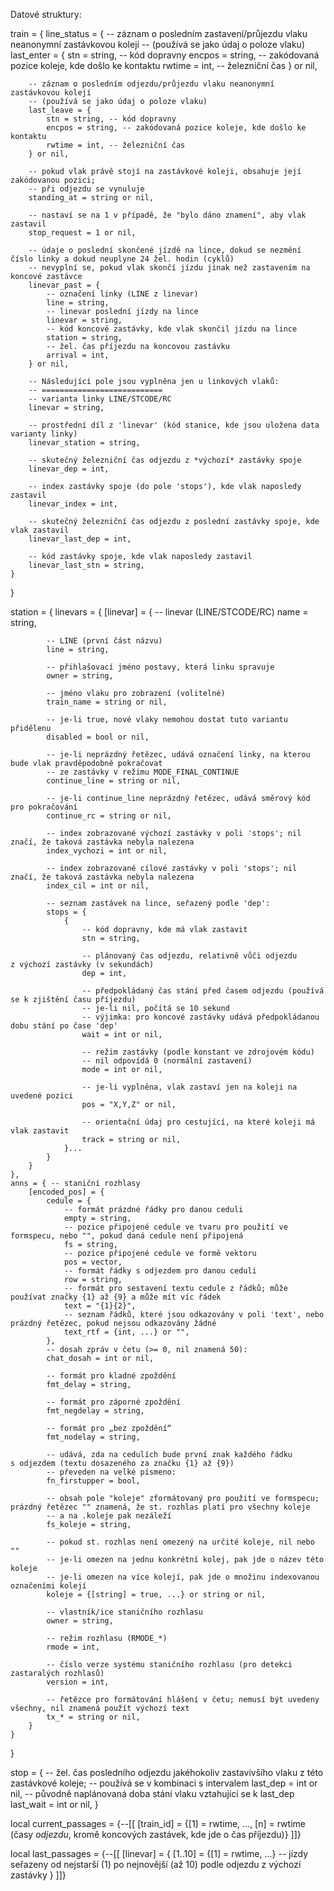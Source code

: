 Datové struktury:

train = {
    line_status = {
        -- záznam o posledním zastavení/průjezdu vlaku neanonymní zastávkovou kolejí
        -- (používá se jako údaj o poloze vlaku)
        last_enter = {
            stn = string, -- kód dopravny
            encpos = string, -- zakódovaná pozice koleje, kde došlo ke kontaktu
            rwtime = int, -- železniční čas
        } or nil,

        -- záznam o posledním odjezdu/průjezdu vlaku neanonymní zastávkovou kolejí
        -- (používá se jako údaj o poloze vlaku)
        last_leave = {
            stn = string, -- kód dopravny
            encpos = string, -- zakódovaná pozice koleje, kde došlo ke kontaktu
            rwtime = int, -- železniční čas
        } or nil,

        -- pokud vlak právě stojí na zastávkové koleji, obsahuje její zakódovanou pozici;
        -- při odjezdu se vynuluje
        standing_at = string or nil,

        -- nastaví se na 1 v případě, že "bylo dáno znamení", aby vlak zastavil
        stop_request = 1 or nil,

        -- údaje o poslední skončené jízdě na lince, dokud se nezmění číslo linky a dokud neuplyne 24 žel. hodin (cyklů)
        -- nevyplní se, pokud vlak skončí jízdu jinak než zastavením na koncové zastávce
        linevar_past = {
            -- označení linky (LINE z linevar)
            line = string,
            -- linevar poslední jízdy na lince
            linevar = string,
            -- kód koncové zastávky, kde vlak skončil jízdu na lince
            station = string,
            -- žel. čas příjezdu na koncovou zastávku
            arrival = int,
        } or nil,

        -- Následující pole jsou vyplněna jen u linkových vlaků:
        -- ===========================
        -- varianta linky LINE/STCODE/RC
        linevar = string,

        -- prostřední díl z 'linevar' (kód stanice, kde jsou uložena data varianty linky)
        linevar_station = string,

        -- skutečný železniční čas odjezdu z *výchozí* zastávky spoje
        linevar_dep = int,

        -- index zastávky spoje (do pole 'stops'), kde vlak naposledy zastavil
        linevar_index = int,

        -- skutečný železniční čas odjezdu z poslední zastávky spoje, kde vlak zastavil
        linevar_last_dep = int,

        -- kód zastávky spoje, kde vlak naposledy zastavil
        linevar_last_stn = string,
    }
}

station = {
    linevars = {
        [linevar] = {
            -- linevar (LINE/STCODE/RC)
            name = string,

            -- LINE (první část názvu)
            line = string,

            -- přihlašovací jméno postavy, která linku spravuje
            owner = string,

            -- jméno vlaku pro zobrazení (volitelné)
            train_name = string or nil,

            -- je-li true, nové vlaky nemohou dostat tuto variantu přidělenu
            disabled = bool or nil,

            -- je-li neprázdný řetězec, udává označení linky, na kterou bude vlak pravděpodobně pokračovat
            -- ze zastávky v režimu MODE_FINAL_CONTINUE
            continue_line = string or nil,

            -- je-li continue_line neprázdný řetězec, udává směrový kód pro pokračování
            continue_rc = string or nil,

            -- index zobrazované výchozí zastávky v poli 'stops'; nil značí, že taková zastávka nebyla nalezena
            index_vychozi = int or nil,

            -- index zobrazované cílové zastávky v poli 'stops'; nil značí, že taková zastávka nebyla nalezena
            index_cil = int or nil,

            -- seznam zastávek na lince, seřazený podle 'dep':
            stops = {
                {
                    -- kód dopravny, kde má vlak zastavit
                    stn = string,

                    -- plánovaný čas odjezdu, relativně vůči odjezdu z výchozí zastávky (v sekundách)
                    dep = int,

                    -- předpokládaný čas stání před časem odjezdu (používá se k zjištění času příjezdu)
                    -- je-li nil, počítá se 10 sekund
                    -- výjimka: pro koncové zastávky udává předpokládanou dobu stání po čase 'dep'
                    wait = int or nil,

                    -- režim zastávky (podle konstant ve zdrojovém kódu)
                    -- nil odpovídá 0 (normální zastavení)
                    mode = int or nil,

                    -- je-li vyplněna, vlak zastaví jen na koleji na uvedené pozici
                    pos = "X,Y,Z" or nil,

                    -- orientační údaj pro cestující, na které koleji má vlak zastavit
                    track = string or nil,
                }...
            }
        }
    },
    anns = { -- staniční rozhlasy
        [encoded_pos] = {
            cedule = {
                -- formát prázdné řádky pro danou ceduli
                empty = string,
                -- pozice připojené cedule ve tvaru pro použití ve formspecu, nebo "", pokud daná cedule není připojená
                fs = string,
                -- pozice připojené cedule ve formě vektoru
                pos = vector,
                -- formát řádky s odjezdem pro danou ceduli
                row = string,
                -- formát pro sestavení textu cedule z řádků; může používat značky {1} až {9} a může mít víc řádek
                text = "{1}{2}",
                -- seznam řádků, které jsou odkazovány v poli 'text', nebo prázdný řetězec, pokud nejsou odkazovány žádné
                text_rtf = {int, ...} or "",
            },
            -- dosah zpráv v četu (>= 0, nil znamená 50):
            chat_dosah = int or nil,

            -- formát pro kladné zpoždění
            fmt_delay = string,

            -- formát pro záporné zpoždění
            fmt_negdelay = string,

            -- formát pro „bez zpoždění“
            fmt_nodelay = string,

            -- udává, zda na cedulích bude první znak každého řádku s odjezdem (textu dosazeného za značku {1} až {9})
            -- převeden na velké písmeno:
            fn_firstupper = bool,

            -- obsah pole "koleje" zformátovaný pro použití ve formspecu; prázdný řetězec "" znamená, že st. rozhlas platí pro všechny koleje
            -- a na .koleje pak nezáleží
            fs_koleje = string,

            -- pokud st. rozhlas není omezený na určité koleje, nil nebo ""
            -- je-li omezen na jednu konkrétní kolej, pak jde o název této koleje
            -- je-li omezen na více kolejí, pak jde o množinu indexovanou označeními kolejí
            koleje = {[string] = true, ...} or string or nil,

            -- vlastník/ice staničního rozhlasu
            owner = string,

            -- režim rozhlasu (RMODE_*)
            rmode = int,

            -- číslo verze systému staničního rozhlasu (pro detekci zastaralých rozhlasů)
            version = int,

            -- řetězce pro formátování hlášení v četu; nemusí být uvedeny všechny, nil znamená použít výchozí text
            tx_* = string or nil,
        }
    }
}

stop = {
    -- žel. čas posledního odjezdu jakéhokoliv zastavivšího vlaku z této zastávkové koleje;
    -- používá se v kombinaci s intervalem
    last_dep = int or nil,
    -- původně naplánovaná doba stání vlaku vztahující se k last_dep
    last_wait = int or nil,
}

local current_passages = {--[[
    [train_id] = {[1] = rwtime, ..., [n] = rwtime (časy *odjezdu*, kromě koncových zastávek, kde jde o čas příjezdu)}
]]}

local last_passages = {--[[
    [linevar] = {
        [1..10] = {[1] = rwtime, ...} -- jízdy seřazeny od nejstarší (1) po nejnovější (až 10) podle odjezdu z výchozí zastávky
    }
]]}
